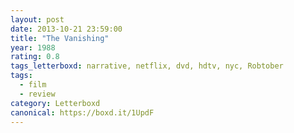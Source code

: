 ```yaml
---
layout: post 
date: 2013-10-21 23:59:00
title: "The Vanishing"
year: 1988
rating: 0.8
tags_letterboxd: narrative, netflix, dvd, hdtv, nyc, Robtober
tags:
  - film
  - review
category: Letterboxd
canonical: https://boxd.it/1UpdF
---
```

